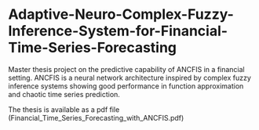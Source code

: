 # Adaptive-Neuro-Complex-Fuzzy-Inference-System-for-Financial-Time-Series-Forecasting
Master thesis project on the predictive capability of ANCFIS in a financial setting. ANCFIS is a neural network architecture inspired by complex fuzzy inference systems showing good performance in function approximation and chaotic time series prediction.

The thesis is available as a pdf file (Financial_Time_Series_Forecasting_with_ANCFIS.pdf)
